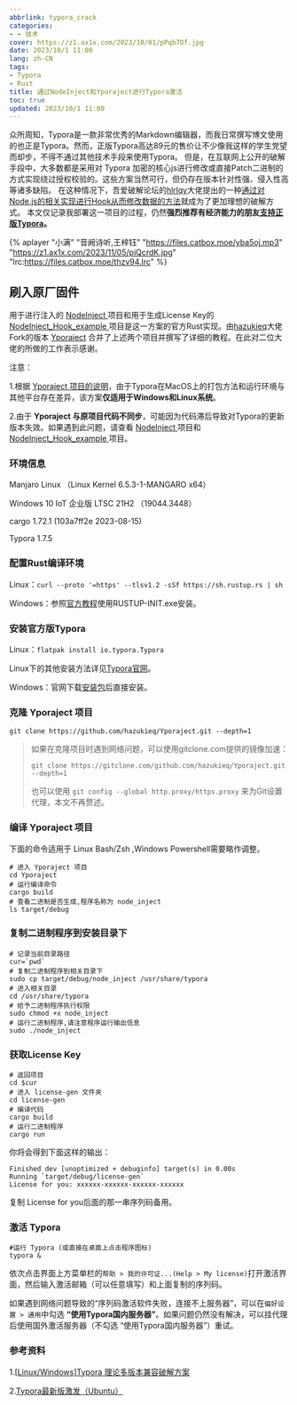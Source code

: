 ```yaml
---
abbrlink: typora_crack
categories:
- - 技术
cover: https://z1.ax1x.com/2023/10/01/pPqb7Of.jpg
date: 2023/10/1 11:00
lang: zh-CN
tags:
- Typora
- Rust
title: 通过NodeInject和Yporaject进行Typora激活
toc: true
updated: 2023/10/1 11:00
---
```

众所周知，Typora是一款非常优秀的Markdown编辑器，而我日常撰写博文使用的也正是Typora。然而，正版Typora高达89元的售价让不少像我这样的学生党望而却步，不得不通过其他技术手段来使用Typora。
但是，在互联网上公开的破解手段中，大多数都是采用对 Typora 加密的核心js进行修改或直接Patch二进制的方式实现绕过授权校验的。这些方案当然可行，但仍存在版本针对性强、侵入性高等诸多缺陷。
在这种情况下，吾爱破解论坛的[hlrlqy](https://www.52pojie.cn/home.php?mod=space&uid=300010)大佬提出的一种[通过对Node.js的相关实现进行Hook从而修改数据的方法](https://www.52pojie.cn/thread-1710146-1-1.html)就成为了更加理想的破解方式。
本文仅记录我部署这一项目的过程，仍然**强烈推荐有经济能力的朋友[支持正版Typora](https://lizhi.shop/site/products/id/520)。**

<!--more-->

{% aplayer "小满" "音阙诗听,王梓钰" "https://files.catbox.moe/yba5oj.mp3" "https://z1.ax1x.com/2023/11/05/piQcrdK.jpg" "lrc:https://files.catbox.moe/thzv94.lrc" %}

## 刷入原厂固件

用于进行注入的 [NodeInject ](https://github.com/DiamondHunters/NodeInject)项目和用于生成License Key的 [NodeInject_Hook_example ](https://github.com/DiamondHunters/NodeInject_Hook_example)项目是这一方案的官方Rust实现。由[hazukieq](https://github.com/hazukieq)大佬Fork的版本 [Yporaject](https://github.com/hazukieq/Yporaject) 合并了上述两个项目并撰写了详细的教程。在此对二位大佬的所做的工作表示感谢。

注意：

1.根据 [Yporaject 项目的说明](https://github.com/hazukieq/Yporaject/blob/master/README.md)，由于Typora在MacOS上的打包方法和运行环境与其他平台存在差异，该方案**仅适用于Windows和Linux系统**。

2.由于 **Yporaject 与原项目代码不同步**，可能因为代码滞后导致对Typora的更新版本失效。如果遇到此问题，请查看 [NodeInject ](https://github.com/DiamondHunters/NodeInject)项目和 [NodeInject_Hook_example ](https://github.com/DiamondHunters/NodeInject_Hook_example)项目。

### 环境信息

Manjaro Linux （Linux Kernel 6.5.3-1-MANGARO x64）

Windows 10 IoT 企业版 LTSC 21H2 （19044.3448）

cargo 1.72.1 (103a7ff2e 2023-08-15)

Typora 1.7.5

### 配置Rust编译环境

Linux：`curl --proto '=https' --tlsv1.2 -sSf https://sh.rustup.rs | sh`

Windows：参照[官方教程](https://www.rust-lang.org/zh-CN/tools/install)使用RUSTUP-INIT.exe安装。

### 安装官方版Typora

Linux：`flatpak install io.typora.Typora`

Linux下的其他安装方法详见[Typora官网](https://typoraio.cn/#linux)。

Windows：官网下载[安装包](https://download2.typoraio.cn/windows/typora-setup-x64.exe)后直接安装。

### 克隆 Yporaject 项目

`git clone https://github.com/hazukieq/Yporaject.git --depth=1`

> 如果在克隆项目时遇到网络问题，可以使用gitclone.com提供的镜像加速：
>
> `git clone https://gitclone.com/github.com/hazukieq/Yporaject.git --depth=1`
>
> 也可以使用 `git config --global http.proxy/https.proxy` 来为Git设置代理，本文不再赘述。

### 编译 Yporaject 项目

下面的命令适用于 Linux Bash/Zsh ,Windows Powershell需要略作调整。

```
# 进入 Yporaject 项目
cd Yporaject
# 运行编译命令
cargo build
# 查看二进制是否生成,程序名称为 node_inject
ls target/debug
```

### 复制二进制程序到安装目录下

```
# 记录当前目录路径
cur=`pwd`
# 复制二进制程序到相关目录下
sudo cp target/debug/node_inject /usr/share/typora
# 进入相关目录
cd /usr/share/typora
# 给予二进制程序执行权限
sudo chmod +x node_inject
# 运行二进制程序,请注意程序运行输出信息
sudo ./node_inject
```

### 获取License Key

```
# 返回项目
cd $cur
# 进入 license-gen 文件夹
cd license-gen
# 编译代码
cargo build
# 运行二进制程序
cargo run
```

你将会得到下面这样的输出：

```
Finished dev [unoptimized + debuginfo] target(s) in 0.00s
Running `target/debug/license-gen`
License for you: xxxxxx-xxxxxx-xxxxxx-xxxxxx
```

复制 License for you后面的那一串序列码备用。

### 激活 Typora

```
#运行 Typora (或直接在桌面上点击程序图标)
typora &
```

依次点击界面上方菜单栏的`帮助 > 我的许可证...(Help > My license)`打开激活界面，然后输入激活邮箱（可以任意填写）和上面复制的序列码。

如果遇到网络问题导致的“序列码激活软件失败，连接不上服务器”，可以在`偏好设置 > 通用`中勾选 **“使用Typora国内服务器”**。如果问题仍然没有解决，可以挂代理后使用国外激活服务器（不勾选 “使用Typora国内服务器”）重试。

### 参考资料

1.[[Linux/Windows]Typora 理论多版本兼容破解方案](https://www.52pojie.cn/thread-1710146-1-1.html)

2.[Typora最新版激发（Ubuntu）](https://zhuanlan.zhihu.com/p/636193675)